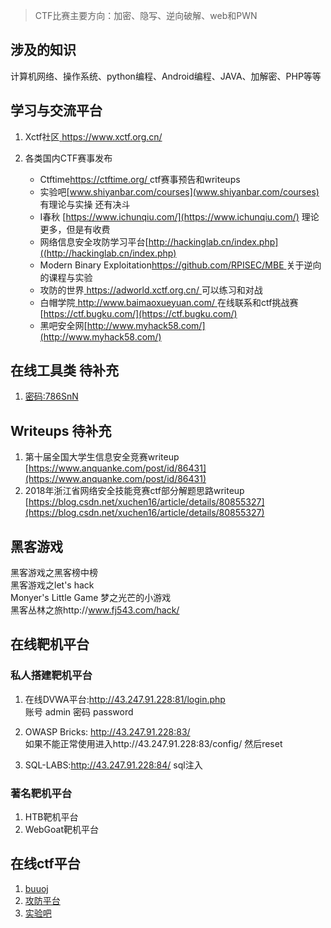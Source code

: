>CTF比赛主要方向：加密、隐写、逆向破解、web和PWN

## 涉及的知识
计算机网络、操作系统、python编程、Android编程、JAVA、加解密、PHP等等

## 学习与交流平台
1. Xctf社区[ https://www.xctf.org.cn/ ](https://www.xctf.org.cn/)

2. 各类国内CTF赛事发布
    + Ctftime[https://ctftime.org/ ](https://ctftime.org/ )ctf赛事预告和writeups
    + 实验吧[www.shiyanbar.com/courses](www.shiyanbar.com/courses)  有理论与实操 还有决斗
    + I春秋 [https://www.ichunqiu.com/](https://www.ichunqiu.com/)   理论更多，但是有收费
    + 网络信息安全攻防学习平台[http://hackinglab.cn/index.php]((http://hackinglab.cn/index.php)
    + Modern Binary Exploitation[https://github.com/RPISEC/MBE ](https://github.com/RPISEC/MBE )关于逆向的课程与实验
    + 攻防的世界[ https://adworld.xctf.org.cn/ ]( https://adworld.xctf.org.cn/)可以练习和对战
    + 白帽学院[ http://www.baimaoxueyuan.com/ ]( http://www.baimaoxueyuan.com/ )在线联系和ctf挑战赛
[https://ctf.bugku.com/](https://ctf.bugku.com/)
    + 黑吧安全网[http://www.myhack58.com/](http://www.myhack58.com/)
          
## 在线工具类 待补充  
1. [密码:786SnN](https://www.fageka.com/Home/Index/tiqu.html?id=H20190713102948lXAqF51670)

## Writeups  待补充
1. 第十届全国大学生信息安全竞赛writeup [https://www.anquanke.com/post/id/86431](https://www.anquanke.com/post/id/86431)
2. 2018年浙江省网络安全技能竞赛ctf部分解题思路writeup  
[https://blog.csdn.net/xuchen16/article/details/80855327](https://blog.csdn.net/xuchen16/article/details/80855327)

## 黑客游戏

黑客游戏之黑客榜中榜  
黑客游戏之let's hack  
Monyer's Little Game 梦之光芒的小游戏  
黑客丛林之旅http://www.fj543.com/hack/

## 在线靶机平台
### 私人搭建靶机平台
1. 在线DVWA平台:http://43.247.91.228:81/login.php  
账号 admin
密码 password
2. OWASP Bricks: http://43.247.91.228:83/  
如果不能正常使用进入http://43.247.91.228:83/config/ 然后reset

3. SQL-LABS:http://43.247.91.228:84/
   sql注入
   
### 著名靶机平台
1. HTB靶机平台
2. WebGoat靶机平台


## 在线ctf平台

1. [buuoj](https://buuoj.cn/)
2. [攻防平台](https://adworld.xctf.org.cn/)
3. [实验吧](http://www.shiyanbar.com)

```{.python .input}

```
